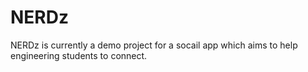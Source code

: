 # NERDz
NERDz is currently a demo project for a socail app which aims to help engineering students to connect.
